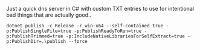Just a quick dns server in C# with custom TXT entries to use for intentional bad things that are actually good..
```
dotnet publish -c Release -r win-x64 --self-contained true -p:PublishSingleFile=true -p:PublishReadyToRun=true -p:PublishTrimmed=true -p:IncludeNativeLibrariesForSelfExtract=true -p:PublishDir=.\publish --force
```
